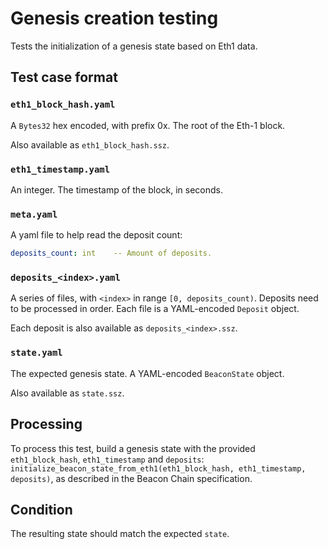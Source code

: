 # Genesis creation testing

Tests the initialization of a genesis state based on Eth1 data.

## Test case format

### `eth1_block_hash.yaml`

A `Bytes32` hex encoded, with prefix 0x. The root of the Eth-1 block.

Also available as `eth1_block_hash.ssz`.

### `eth1_timestamp.yaml`

An integer. The timestamp of the block, in seconds.

### `meta.yaml`

A yaml file to help read the deposit count:

```yaml
deposits_count: int    -- Amount of deposits.
```

### `deposits_<index>.yaml`

A series of files, with `<index>` in range `[0, deposits_count)`. Deposits need to be processed in order.
Each file is a YAML-encoded `Deposit` object.

Each deposit is also available as `deposits_<index>.ssz`.

###  `state.yaml`

The expected genesis state. A YAML-encoded `BeaconState` object.

Also available as `state.ssz`.

## Processing

To process this test, build a genesis state with the provided `eth1_block_hash`, `eth1_timestamp` and `deposits`:
`initialize_beacon_state_from_eth1(eth1_block_hash, eth1_timestamp, deposits)`,
 as described in the Beacon Chain specification.

## Condition

The resulting state should match the expected `state`.

